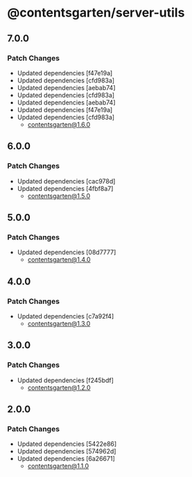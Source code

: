 # @contentsgarten/server-utils

## 7.0.0

### Patch Changes

- Updated dependencies [f47e19a]
- Updated dependencies [cfd983a]
- Updated dependencies [aebab74]
- Updated dependencies [cfd983a]
- Updated dependencies [aebab74]
- Updated dependencies [f47e19a]
- Updated dependencies [cfd983a]
  - contentsgarten@1.6.0

## 6.0.0

### Patch Changes

- Updated dependencies [cac978d]
- Updated dependencies [4fbf8a7]
  - contentsgarten@1.5.0

## 5.0.0

### Patch Changes

- Updated dependencies [08d7777]
  - contentsgarten@1.4.0

## 4.0.0

### Patch Changes

- Updated dependencies [c7a92f4]
  - contentsgarten@1.3.0

## 3.0.0

### Patch Changes

- Updated dependencies [f245bdf]
  - contentsgarten@1.2.0

## 2.0.0

### Patch Changes

- Updated dependencies [5422e86]
- Updated dependencies [574962d]
- Updated dependencies [6a26671]
  - contentsgarten@1.1.0

